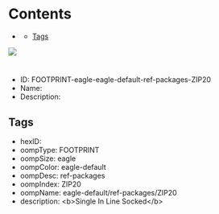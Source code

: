 



Contents
========

* [](#)
	* [Tags](#tags)
  
![][im]
# 

- ID: FOOTPRINT-eagle-eagle-default-ref-packages-ZIP20
- Name: 
- Description: 

## Tags

- hexID: 
- oompType: FOOTPRINT
- oompSize: eagle
- oompColor: eagle-default
- oompDesc: ref-packages
- oompIndex: ZIP20
- oompName: eagle-default/ref-packages/ZIP20
- description: &lt;b&gt;Single In Line Socked&lt;/b&gt;



[im]: image.png

